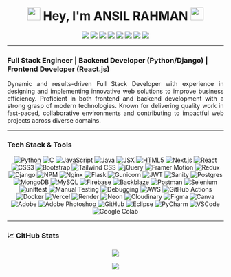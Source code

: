<h1 align="center">
  <img src="animated/rabbit.gif" height="30" /> Hey, I'm <strong>ANSIL RAHMAN</strong> <img src="animated/hands.gif" height="30" />
</h1>

<p align="center">
  <a href="mailto:ansilrahman777@gmail.com">
    <img src="https://img.shields.io/badge/Gmail-%23FF4500.svg?logo=Gmail&logoColor=white" />
  </a>
  <a href="https://ansilrahman.in">
    <img src="https://img.shields.io/badge/-Portfolio-FE7A16?logo=Google-chrome&logoColor=white" />
  </a>
  <a href="https://wa.me/+918592959403">
    <img src="https://img.shields.io/badge/-WhatsApp-green?logo=WhatsApp&logoColor=white" />
  </a>
  <a href="https://www.linkedin.com/in/ansilrahman777">
    <img src="https://img.shields.io/badge/LinkedIn-%230077B5.svg?logo=linkedin&logoColor=white" />
  </a>
  <a href="https://leetcode.com/u/rahmanansil777/">
    <img src="https://img.shields.io/badge/LeetCode-FE7A16.svg?logo=leetcode&logoColor=white" />
  </a>
  <a href="https://discord.com/channels/@me">
    <img src="https://img.shields.io/badge/Discord-%237289DA.svg?logo=discord&logoColor=white" />
  </a>
  <a href="https://www.instagram.com/anzil.rahman.k/">
    <img src="https://img.shields.io/badge/Instagram-%23E4405F.svg?logo=Instagram&logoColor=white" />
  </a>
  <a href="https://www.facebook.com/ansil.rahman.777/">
    <img src="https://img.shields.io/badge/Facebook-%231877F2.svg?logo=Facebook&logoColor=white" />
  </a>
</p>

---

###  Full Stack Engineer | Backend Developer (Python/Django) | Frontend Developer (React.js)

<p align="justify">
Dynamic and results-driven Full Stack Developer with experience in designing and implementing innovative web solutions to improve business efficiency. Proficient in both frontend and backend development with a strong grasp of modern technologies. Known for delivering quality work in fast-paced, collaborative environments and contributing to impactful web projects across diverse domains.
</p>

---

###  Tech Stack & Tools

<p align="center">
  <img src="https://img.shields.io/badge/python-%233776AB.svg?style=for-the-badge&logo=python&logoColor=white" alt="Python" />
  <img src="https://img.shields.io/badge/c-%2300599C.svg?style=for-the-badge&logo=c&logoColor=white" alt="C" />
  <img src="https://img.shields.io/badge/javascript-%23323330.svg?style=for-the-badge&logo=javascript&logoColor=%23F7DF1E" alt="JavaScript" />
  <img src="https://img.shields.io/badge/java-%23ED8B00.svg?style=for-the-badge&logo=openjdk&logoColor=white" alt="Java" />
  <img src="https://img.shields.io/badge/JSX-61DAFB?style=for-the-badge&logo=react&logoColor=black" alt="JSX" />
  <img src="https://img.shields.io/badge/html5-%23E34F26.svg?style=for-the-badge&logo=html5&logoColor=white" alt="HTML5" />
  <img src="https://img.shields.io/badge/Next.js-000000?style=for-the-badge&logo=next.js&logoColor=white" alt="Next.js" />
  <img src="https://img.shields.io/badge/react-%2320232a.svg?style=for-the-badge&logo=react&logoColor=%2361DAFB" alt="React" />
  <img src="https://img.shields.io/badge/css3-%231572B6.svg?style=for-the-badge&logo=css3&logoColor=white" alt="CSS3" />
  <img src="https://img.shields.io/badge/bootstrap-%238511FA.svg?style=for-the-badge&logo=bootstrap&logoColor=white" alt="Bootstrap" />
  <img src="https://img.shields.io/badge/tailwindcss-%2338B2AC.svg?style=for-the-badge&logo=tailwind-css&logoColor=white" alt="Tailwind CSS" />
  <img src="https://img.shields.io/badge/jquery-%230769AD.svg?style=for-the-badge&logo=jquery&logoColor=white" alt="jQuery" />
  <img src="https://img.shields.io/badge/Framer%20Motion-EF6C00?style=for-the-badge&logo=framer&logoColor=white" alt="Framer Motion" />
  <img src="https://img.shields.io/badge/Redux-764ABC?style=for-the-badge&logo=redux&logoColor=white" alt="Redux" />
  <img src="https://img.shields.io/badge/Django-%23092E20.svg?style=for-the-badge&logo=django&logoColor=white" alt="Django" />
  <img src="https://img.shields.io/badge/npm-%23CB3837.svg?style=for-the-badge&logo=npm&logoColor=white" alt="NPM" />
  <img src="https://img.shields.io/badge/nginx-009900?style=for-the-badge&logo=nginx&logoColor=white" alt="Nginx" />
  <img src="https://img.shields.io/badge/flask-000000?style=for-the-badge&logo=flask&logoColor=white" alt="Flask" />
  <img src="https://img.shields.io/badge/gunicorn-499848?style=for-the-badge&logo=python&logoColor=white" alt="Gunicorn" />
  <img src="https://img.shields.io/badge/JWT-000000?style=for-the-badge&logo=jsonwebtokens&logoColor=white" alt="JWT" />
  <img src="https://img.shields.io/badge/Sanity-FA5C00?style=for-the-badge&logo=sanity&logoColor=white" alt="Sanity" />
  <img src="https://img.shields.io/badge/postgres-%23316192.svg?style=for-the-badge&logo=postgresql&logoColor=white" alt="Postgres" />
  <img src="https://img.shields.io/badge/mongodb-%234ea94b.svg?style=for-the-badge&logo=mongodb&logoColor=white" alt="MongoDB" />
  <img src="https://img.shields.io/badge/mysql-%2300000f.svg?style=for-the-badge&logo=mysql&logoColor=white" alt="MySQL" />
  <img src="https://img.shields.io/badge/firebase-%23039BE5.svg?style=for-the-badge&logo=firebase" alt="Firebase" />
  <img src="https://img.shields.io/badge/backblaze-F53B00?style=for-the-badge&logo=backblaze&logoColor=white" alt="Backblaze" />
  <img src="https://img.shields.io/badge/postman-FF6C37?style=for-the-badge&logo=postman&logoColor=white" alt="Postman" />
  <img src="https://img.shields.io/badge/selenium-43B02A?style=for-the-badge&logo=selenium&logoColor=white" alt="Selenium" />
  <img src="https://img.shields.io/badge/unittest-3776AB?style=for-the-badge&logo=python&logoColor=white" alt="unittest" />
  <img src="https://img.shields.io/badge/Manual%20Testing-6A5ACD?style=for-the-badge&logo=clipdrop&logoColor=white" alt="Manual Testing" />
  <img src="https://img.shields.io/badge/Debugging-F14E32?style=for-the-badge&logo=bugatti&logoColor=white" alt="Debugging" />
  <img src="https://img.shields.io/badge/AWS-%23FF9900.svg?style=for-the-badge&logo=amazon-aws&logoColor=white" alt="AWS" />
  <img src="https://img.shields.io/badge/github%20actions-121013?style=for-the-badge&logo=github&logoColor=white" alt="GitHub Actions" />
  <img src="https://img.shields.io/badge/docker-2496ED?style=for-the-badge&logo=docker&logoColor=white" alt="Docker" />
  <img src="https://img.shields.io/badge/vercel-000000?style=for-the-badge&logo=vercel&logoColor=white" alt="Vercel" />
  <img src="https://img.shields.io/badge/render-EC4C47?style=for-the-badge&logo=render&logoColor=white" alt="Render" />
  <img src="https://img.shields.io/badge/neon-0AFFEF?style=for-the-badge&logo=neon&logoColor=black" alt="Neon" />
  <img src="https://img.shields.io/badge/cloudinary-3448C5?style=for-the-badge&logo=cloudinary&logoColor=white" alt="Cloudinary" />
  <img src="https://img.shields.io/badge/figma-%23F24E1E.svg?style=for-the-badge&logo=figma&logoColor=white" alt="Figma" />
  <img src="https://img.shields.io/badge/canva-%2300C4CC.svg?style=for-the-badge&logo=canva&logoColor=white" alt="Canva" />
  <img src="https://img.shields.io/badge/adobe-%23FF0000.svg?style=for-the-badge&logo=adobe&logoColor=white" alt="Adobe" />
  <img src="https://img.shields.io/badge/adobe%20photoshop-%2331A8FF.svg?style=for-the-badge&logo=adobe%20photoshop&logoColor=white" alt="Adobe Photoshop" />
  <img src="https://img.shields.io/badge/github-%23121013.svg?style=for-the-badge&logo=github&logoColor=white" alt="GitHub" />
  <img src="https://img.shields.io/badge/eclipse-2C2255.svg?style=for-the-badge&logo=eclipse&logoColor=white" alt="Eclipse" />
  <img src="https://img.shields.io/badge/pycharm-21D789.svg?style=for-the-badge&logo=pycharm&logoColor=white" alt="PyCharm" />
  <img src="https://img.shields.io/badge/vscode-007ACC.svg?style=for-the-badge&logo=visual-studio-code&logoColor=white" alt="VSCode" />
  <img src="https://img.shields.io/badge/google%20colab-F9AB00.svg?style=for-the-badge&logo=google-colab&logoColor=white" alt="Google Colab" />
</p>


---

### 📈 GitHub Stats

<p align="center">
  <img src="https://github-readme-activity-graph.vercel.app/graph?username=ansilrahman777&theme=github-compact" />
</p>

<p align="center">
  <img src="https://github-profile-trophy.vercel.app/?username=ansilrahman777&theme=discord" />
</p>
